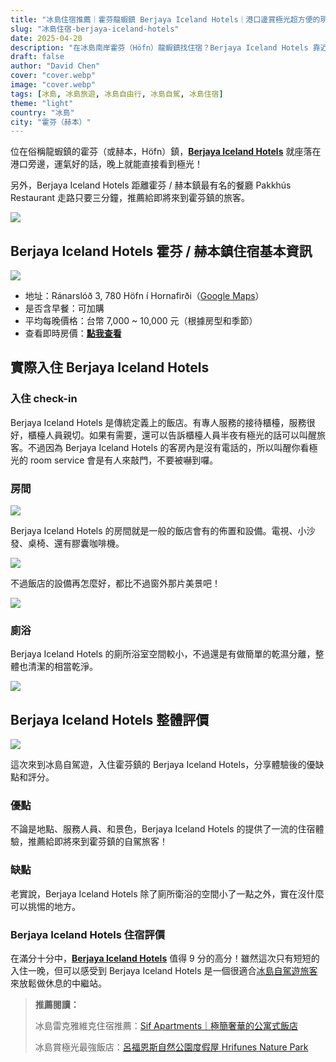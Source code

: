 ```yaml
---
title: "冰島住宿推薦｜霍芬龍蝦鎮 Berjaya Iceland Hotels｜港口邊賞極光超方便的現代化飯店"
slug: "冰島住宿-berjaya-iceland-hotels"
date: 2025-04-20
description: "在冰島南岸霍芬（Höfn）龍蝦鎮找住宿？Berjaya Iceland Hotels 靠近港口與 Pakkhús Restaurant，地點絕佳、賞極光超方便，是冰島自駕行程中理想的休息站。"
draft: false
author: "David Chen"
cover: "cover.webp"
image: "cover.webp"
tags: [冰島, 冰島旅遊, 冰島自由行, 冰島自駕, 冰島住宿]
theme: "light"
country: "冰島"
city: "霍芬（赫本）"
---
```


位在俗稱龍蝦鎮的霍芬（或赫本，Höfn）鎮，[**Berjaya Iceland Hotels**](https://www.booking.com/hotel/is/hotel-edda-hofn.xt.html?aid=7956794) 就座落在港口旁邊，運氣好的話，晚上就能直接看到極光！

另外，Berjaya Iceland Hotels 距離霍芬 / 赫本鎮最有名的餐廳 Pakkhús Restaurant 走路只要三分鐘，推薦給即將來到霍芬鎮的旅客。

![](IMG_6335.webp)

## Berjaya Iceland Hotels 霍芬 / 赫本鎮住宿基本資訊

![](IMG_6338.webp)

- 地址：Ránarslóð 3, 780 Höfn í Hornafirði（[Google Maps](https://maps.app.goo.gl/ztaDWBYJf4MDd5Zr6)）
- 是否含早餐：可加購
- 平均每晚價格：台幣 7,000 ~ 10,000 元（根據房型和季節）
- 查看即時房價：[**點我查看**](https://www.booking.com/hotel/is/hotel-edda-hofn.xt.html?aid=7956794)

## 實際入住 Berjaya Iceland Hotels

### 入住 check-in

Berjaya Iceland Hotels 是傳統定義上的飯店。有專人服務的接待櫃檯，服務很好，櫃檯人員親切。如果有需要，還可以告訴櫃檯人員半夜有極光的話可以叫醒旅客。不過因為 Berjaya Iceland Hotels 的客房內是沒有電話的，所以叫醒你看極光的 room service 會是有人來敲門，不要被嚇到囉。

### 房間

![](IMG_6332.webp)

Berjaya Iceland Hotels 的房間就是一般的飯店會有的佈置和設備。電視、小沙發、桌椅、還有膠囊咖啡機。

![](IMG_6333.webp)

不過飯店的設備再怎麼好，都比不過窗外那片美景吧！

![](IMG_6330.webp)

### 廁浴

Berjaya Iceland Hotels 的廁所浴室空間較小，不過還是有做簡單的乾濕分離，整體也清潔的相當乾淨。

![](IMG_6331.webp)

## Berjaya Iceland Hotels 整體評價

![](IMG_6328.webp)

這次來到冰島自駕遊，入住霍芬鎮的 Berjaya Iceland Hotels，分享體驗後的優缺點和評分。

### 優點

不論是地點、服務人員、和景色，Berjaya Iceland Hotels 的提供了一流的住宿體驗，推薦給即將來到霍芬鎮的自駕旅客！

### 缺點

老實說，Berjaya Iceland Hotels 除了廁所衛浴的空間小了一點之外，實在沒什麼可以挑惕的地方。

### Berjaya Iceland Hotels 住宿評價

在滿分十分中，[**Berjaya Iceland Hotels**](https://www.booking.com/hotel/is/hotel-edda-hofn.xt.html?aid=7956794) 值得 9 分的高分！雖然這次只有短短的入住一晚，但可以感受到 Berjaya Iceland Hotels 是一個很適合[冰島自駕遊旅客](/posts/冰島自駕遊行前準備)來放鬆做休息的中繼站。

> **推薦閱讀：**
>
> 冰島雷克雅維克住宿推薦：[Sif Apartments｜極簡奢華的公寓式飯店](/posts/%E5%86%B0%E5%B3%B6%E4%BD%8F%E5%AE%BF-sif-apartments/)
>
> 冰島賞極光最強飯店：[呂福恩斯自然公園度假屋 Hrifunes Nature Park](/posts/%E5%86%B0%E5%B3%B6%E4%BD%8F%E5%AE%BF-hrifunes-nature-park/)